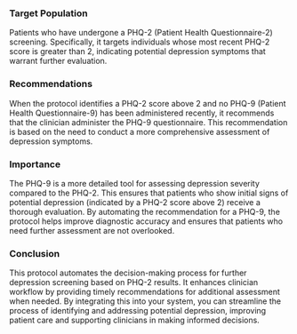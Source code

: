 ### Target Population
Patients who have undergone a PHQ-2 (Patient Health Questionnaire-2) screening. Specifically, it targets individuals whose most recent PHQ-2 score is greater than 2, indicating potential depression symptoms that warrant further evaluation.
### Recommendations
When the protocol identifies a PHQ-2 score above 2 and no PHQ-9 (Patient Health Questionnaire-9) has been administered recently, it recommends that the clinician administer the PHQ-9 questionnaire. This recommendation is based on the need to conduct a more comprehensive assessment of depression symptoms.
### Importance
The PHQ-9 is a more detailed tool for assessing depression severity compared to the PHQ-2. This ensures that patients who show initial signs of potential depression (indicated by a PHQ-2 score above 2) receive a thorough evaluation. By automating the recommendation for a PHQ-9, the protocol helps improve diagnostic accuracy and ensures that patients who need further assessment are not overlooked.
### Conclusion
This protocol automates the decision-making process for further depression screening based on PHQ-2 results. It enhances clinician workflow by providing timely recommendations for additional assessment when needed. By integrating this into your system, you can streamline the process of identifying and addressing potential depression, improving patient care and supporting clinicians in making informed decisions.
